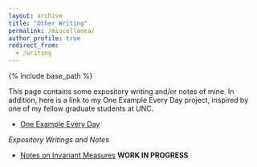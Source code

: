 ```yaml
---
layout: archive
title: "Other Writing"
permalink: /miscellanea/
author_profile: true
redirect_from:
  - /writing
---
```


{% include base_path %}

This page contains some expository writing and/or notes of mine. In addition, here is a link to my One Example Every Day project, inspired by one of my fellow graduate students at UNC. 

- [One Example Every Day](https://trvkdb.github.io/blog)

*Expository Writings and Notes*

- [Notes on Invariant Measures](https://trvkdb.github.io/files/invmeasures.pdf) **WORK IN PROGRESS**

